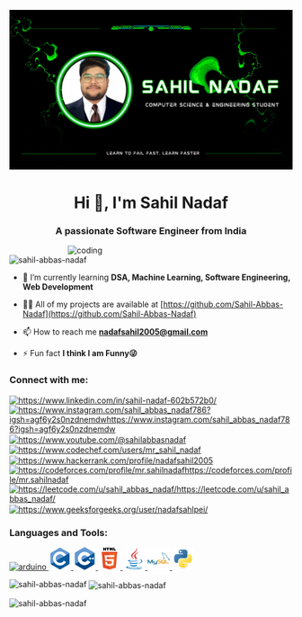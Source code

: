 ![logo](https://github.com/Sahil-Abbas-Nadaf/Sahil-Abbas-Nadaf/blob/main/Github%20Banner.png)
<h1 align="center">Hi 👋, I'm Sahil Nadaf</h1>
<h3 align="center">A passionate Software Engineer from India</h3>

<img align="right" alt="coding" width="400" src="https://user-images.githubusercontent.com/55389276/140866485-8fb1c876-9a8f-4d6a-98dc-08c4981eaf70.gif">

<p align="left"> <img src="https://komarev.com/ghpvc/?username=sahil-abbas-nadaf&label=Profile%20views&color=0e75b6&style=flat" alt="sahil-abbas-nadaf" /> </p>

- 🌱 I’m currently learning **DSA, Machine Learning, Software Engineering, Web Development**

- 👨‍💻 All of my projects are available at [https://github.com/Sahil-Abbas-Nadaf](https://github.com/Sahil-Abbas-Nadaf)

- 📫 How to reach me **nadafsahil2005@gmail.com**

- ⚡ Fun fact **I think I am Funny😜**

<h3 align="left">Connect with me:</h3>
<p align="left">
<a href="https://linkedin.com/in/https://www.linkedin.com/in/sahil-nadaf-602b572b0/" target="blank"><img align="center" src="https://raw.githubusercontent.com/rahuldkjain/github-profile-readme-generator/master/src/images/icons/Social/linked-in-alt.svg" alt="https://www.linkedin.com/in/sahil-nadaf-602b572b0/" height="30" width="40" /></a>
<a href="https://www.instagram.com/sahil_abbas_nadaf786?igsh=agf6y2s0nzdnemdw" target="blank"><img align="center" src="https://raw.githubusercontent.com/rahuldkjain/github-profile-readme-generator/master/src/images/icons/Social/instagram.svg" alt="https://www.instagram.com/sahil_abbas_nadaf786?igsh=agf6y2s0nzdnemdwhttps://www.instagram.com/sahil_abbas_nadaf786?igsh=agf6y2s0nzdnemdw" height="30" width="40" /></a>
<a href="https://www.youtube.com/@sahilabbasnadaf" target="blank"><img align="center" src="https://raw.githubusercontent.com/rahuldkjain/github-profile-readme-generator/master/src/images/icons/Social/youtube.svg" alt="https://www.youtube.com/@sahilabbasnadaf" height="30" width="40" /></a>
<a href="https://www.codechef.com/users/mr_sahil_nadaf" target="blank"><img align="center" src="https://cdn.jsdelivr.net/npm/simple-icons@3.1.0/icons/codechef.svg" alt="https://www.codechef.com/users/mr_sahil_nadaf" height="30" width="40" /></a>
<a href="https://www.hackerrank.com/profile/nadafsahil2005" target="blank"><img align="center" src="https://raw.githubusercontent.com/rahuldkjain/github-profile-readme-generator/master/src/images/icons/Social/hackerrank.svg" alt="https://www.hackerrank.com/profile/nadafsahil2005" height="30" width="40" /></a>
<a href="https://codeforces.com/profile/mr.sahilnadaf" target="blank"><img align="center" src="https://raw.githubusercontent.com/rahuldkjain/github-profile-readme-generator/master/src/images/icons/Social/codeforces.svg" alt="https://codeforces.com/profile/mr.sahilnadafhttps://codeforces.com/profile/mr.sahilnadaf" height="30" width="40" /></a>
<a href="https://leetcode.com/u/sahil_abbas_nadaf/" target="blank"><img align="center" src="https://raw.githubusercontent.com/rahuldkjain/github-profile-readme-generator/master/src/images/icons/Social/leet-code.svg" alt="https://leetcode.com/u/sahil_abbas_nadaf/https://leetcode.com/u/sahil_abbas_nadaf/" height="30" width="40" /></a>
<a href="www.geeksforgeeks.org/user/nadafsahlpei/" target="blank"><img align="center" src="https://raw.githubusercontent.com/rahuldkjain/github-profile-readme-generator/master/src/images/icons/Social/geeks-for-geeks.svg" alt="https://www.geeksforgeeks.org/user/nadafsahlpei/" height="30" width="40" /></a>
</p>

<h3 align="left">Languages and Tools:</h3>
<p align="left"> <a href="https://www.arduino.cc/" target="_blank" rel="noreferrer"> <img src="https://cdn.worldvectorlogo.com/logos/arduino-1.svg" alt="arduino" width="40" height="40"/> </a> <a href="https://www.cprogramming.com/" target="_blank" rel="noreferrer"> <img src="https://raw.githubusercontent.com/devicons/devicon/master/icons/c/c-original.svg" alt="c" width="40" height="40"/> </a> <a href="https://www.w3schools.com/cpp/" target="_blank" rel="noreferrer"> <img src="https://raw.githubusercontent.com/devicons/devicon/master/icons/cplusplus/cplusplus-original.svg" alt="cplusplus" width="40" height="40"/> </a> <a href="https://www.w3.org/html/" target="_blank" rel="noreferrer"> <img src="https://raw.githubusercontent.com/devicons/devicon/master/icons/html5/html5-original-wordmark.svg" alt="html5" width="40" height="40"/> </a> <a href="https://www.java.com" target="_blank" rel="noreferrer"> <img src="https://raw.githubusercontent.com/devicons/devicon/master/icons/java/java-original.svg" alt="java" width="40" height="40"/> </a> <a href="https://www.mysql.com/" target="_blank" rel="noreferrer"> <img src="https://raw.githubusercontent.com/devicons/devicon/master/icons/mysql/mysql-original-wordmark.svg" alt="mysql" width="40" height="40"/> </a> <a href="https://www.python.org" target="_blank" rel="noreferrer"> <img src="https://raw.githubusercontent.com/devicons/devicon/master/icons/python/python-original.svg" alt="python" width="40" height="40"/> </a> </p>

<p><img align="left" src="https://github-readme-stats.vercel.app/api/top-langs?username=sahil-abbas-nadaf&show_icons=true&locale=en&layout=compact" alt="sahil-abbas-nadaf" /></p>

<p>&nbsp;<img align="center" src="https://github-readme-stats.vercel.app/api?username=sahil-abbas-nadaf&show_icons=true&locale=en" alt="sahil-abbas-nadaf" /></p>

<p><img align="center" src="https://github-readme-streak-stats.herokuapp.com/?user=sahil-abbas-nadaf&" alt="sahil-abbas-nadaf" /></p>
